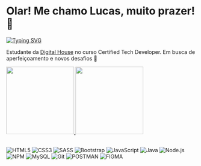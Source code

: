 # Olar! Me chamo Lucas, muito prazer! 👋
[![Typing SVG](https://readme-typing-svg.herokuapp.com?color=%233AF771&lines=Desenvolvedor+Full+Stack;Apaixonado+por+tecnologia+e+animes)](https://git.io/typing-svg)
<br>

Estudante da <a href="https://www.digitalhouse.com/br">Digital House</a> no curso Certified Tech Developer. Em busca de aperfeiçoamento e novos desafios :rocket:

<div>
  <a href="https://github.com/LucasSquariz">
  <img height="180em" src="https://github-readme-stats.vercel.app/api?username=LucasSquariz&show_icons=true&theme=dracula&include_all_commits=true&count_private=true"/>
  <img height="180em" src="https://github-readme-stats.vercel.app/api/top-langs/?username=LucasSquariz&layout=compact&langs_count=7&theme=dracula"/>
  </a>
</div><br>

![HTML5](https://img.shields.io/badge/html5%20-%23E34F26.svg?&style=for-the-badge&logo=html5&logoColor=white)
![CSS3](https://img.shields.io/badge/css3%20-%231572B6.svg?&style=for-the-badge&logo=css3&logoColor=white)
![SASS](https://img.shields.io/badge/SASS%20-CC6699.svg?&style=for-the-badge&logo=SASS&logoColor=white)
![Bootstrap](https://img.shields.io/badge/-Bootstrap-563D7C?&style=for-the-badge&logo=bootstrap&logoColor=white)
![JavaScript](https://img.shields.io/badge/JavaScript-F7DF1E?style=for-the-badge&logo=javascript&logoColor=black)
![Java](https://img.shields.io/badge/Java-ED8B00?style=for-the-badge&logo=java&logoColor=white)
![Node.js](https://img.shields.io/badge/node.js%20-339933.svg?&style=for-the-badge&logo=node.js&logoColor=white)
![NPM](https://img.shields.io/badge/npm%20-CB3837.svg?&style=for-the-badge&logo=npm&logoColor=white)
![MySQL](https://img.shields.io/badge/MySQL-00758F?style=for-the-badge&logo=mysql&logoColor=white)
![Git](https://img.shields.io/badge/git%20-%23F05033.svg?&style=for-the-badge&logo=git&logoColor=white)
![POSTMAN](https://img.shields.io/badge/postman-FF6C37?style=for-the-badge&logo=postman&logoColor=white)
![FIGMA](https://img.shields.io/badge/figma-F24E1E?style=for-the-badge&logo=figma&logoColor=white)

